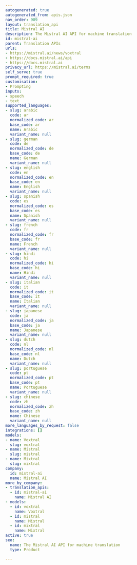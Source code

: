 ```yaml
---
autogenerated: true
autogenerated_from: apis.json
nav_order: 989
layout: translation_api
title: Mistral AI
description: The Mistral AI API for machine translation
id: mistral-ai
parent: Translation APIs
urls:
- https://mistral.ai/news/voxtral
- https://docs.mistral.ai/api
- https://docs.mistral.ai
privacy_url: https://mistral.ai/terms
self_serve: true
prompt_required: true
customisation:
- Prompting
inputs:
- speech
- text
supported_languages:
- slug: arabic
  code: ar
  normalized_code: ar
  base_code: ar
  name: Arabic
  variant_name: null
- slug: german
  code: de
  normalized_code: de
  base_code: de
  name: German
  variant_name: null
- slug: english
  code: en
  normalized_code: en
  base_code: en
  name: English
  variant_name: null
- slug: spanish
  code: es
  normalized_code: es
  base_code: es
  name: Spanish
  variant_name: null
- slug: french
  code: fr
  normalized_code: fr
  base_code: fr
  name: French
  variant_name: null
- slug: hindi
  code: hi
  normalized_code: hi
  base_code: hi
  name: Hindi
  variant_name: null
- slug: italian
  code: it
  normalized_code: it
  base_code: it
  name: Italian
  variant_name: null
- slug: japanese
  code: ja
  normalized_code: ja
  base_code: ja
  name: Japanese
  variant_name: null
- slug: dutch
  code: nl
  normalized_code: nl
  base_code: nl
  name: Dutch
  variant_name: null
- slug: portuguese
  code: pt
  normalized_code: pt
  base_code: pt
  name: Portuguese
  variant_name: null
- slug: chinese
  code: zh
  normalized_code: zh
  base_code: zh
  name: Chinese
  variant_name: null
more_languages_by_request: false
integrations: []
models:
- name: Voxtral
  slug: voxtral
- name: Mistral
  slug: mistral
- name: Mixtral
  slug: mixtral
company:
  id: mistral-ai
  name: Mistral AI
more_by_company:
- translation_apis:
  - id: mistral-ai
    name: Mistral AI
- models:
  - id: voxtral
    name: Voxtral
  - id: mistral
    name: Mistral
  - id: mixtral
    name: Mixtral
active: true
seo:
  name: The Mistral AI API for machine translation
  type: Product

---
```


